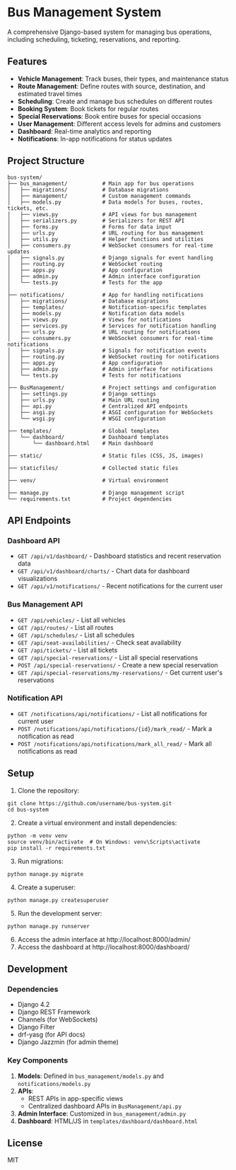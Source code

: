 # Bus Management System

A comprehensive Django-based system for managing bus operations, including scheduling, ticketing, reservations, and reporting.

## Features

- **Vehicle Management**: Track buses, their types, and maintenance status
- **Route Management**: Define routes with source, destination, and estimated travel times
- **Scheduling**: Create and manage bus schedules on different routes
- **Booking System**: Book tickets for regular routes
- **Special Reservations**: Book entire buses for special occasions
- **User Management**: Different access levels for admins and customers
- **Dashboard**: Real-time analytics and reporting
- **Notifications**: In-app notifications for status updates

## Project Structure

```
bus-system/
├── bus_management/           # Main app for bus operations
│   ├── migrations/           # Database migrations
│   ├── management/           # Custom management commands
│   ├── models.py             # Data models for buses, routes, tickets, etc.
│   ├── views.py              # API views for bus management
│   ├── serializers.py        # Serializers for REST API
│   ├── forms.py              # Forms for data input
│   ├── urls.py               # URL routing for bus management
│   ├── utils.py              # Helper functions and utilities
│   ├── consumers.py          # WebSocket consumers for real-time updates
│   ├── signals.py            # Django signals for event handling
│   ├── routing.py            # WebSocket routing
│   ├── apps.py               # App configuration
│   ├── admin.py              # Admin interface configuration
│   └── tests.py              # Tests for the app
│
├── notifications/            # App for handling notifications
│   ├── migrations/           # Database migrations
│   ├── templates/            # Notification-specific templates
│   ├── models.py             # Notification data models
│   ├── views.py              # Views for notifications
│   ├── services.py           # Services for notification handling
│   ├── urls.py               # URL routing for notifications
│   ├── consumers.py          # WebSocket consumers for real-time notifications
│   ├── signals.py            # Signals for notification events
│   ├── routing.py            # WebSocket routing for notifications
│   ├── apps.py               # App configuration
│   ├── admin.py              # Admin interface for notifications
│   └── tests.py              # Tests for notifications
│
├── BusManagement/            # Project settings and configuration
│   ├── settings.py           # Django settings
│   ├── urls.py               # Main URL routing
│   ├── api.py                # Centralized API endpoints
│   ├── asgi.py               # ASGI configuration for WebSockets
│   └── wsgi.py               # WSGI configuration
│
├── templates/                # Global templates
│   └── dashboard/            # Dashboard templates
│       └── dashboard.html    # Main dashboard
│
├── static/                   # Static files (CSS, JS, images)
│
├── staticfiles/              # Collected static files
│
├── venv/                     # Virtual environment
│
├── manage.py                 # Django management script
└── requirements.txt          # Project dependencies
```

## API Endpoints

### Dashboard API

- `GET /api/v1/dashboard/` - Dashboard statistics and recent reservation data
- `GET /api/v1/dashboard/charts/` - Chart data for dashboard visualizations
- `GET /api/v1/notifications/` - Recent notifications for the current user

### Bus Management API

- `GET /api/vehicles/` - List all vehicles
- `GET /api/routes/` - List all routes
- `GET /api/schedules/` - List all schedules
- `GET /api/seat-availabilities/` - Check seat availability
- `GET /api/tickets/` - List all tickets
- `GET /api/special-reservations/` - List all special reservations
- `POST /api/special-reservations/` - Create a new special reservation
- `GET /api/special-reservations/my-reservations/` - Get current user's reservations

### Notification API

- `GET /notifications/api/notifications/` - List all notifications for current user
- `POST /notifications/api/notifications/{id}/mark_read/` - Mark a notification as read
- `POST /notifications/api/notifications/mark_all_read/` - Mark all notifications as read

## Setup

1. Clone the repository:
```
git clone https://github.com/username/bus-system.git
cd bus-system
```

2. Create a virtual environment and install dependencies:
```
python -m venv venv
source venv/bin/activate  # On Windows: venv\Scripts\activate
pip install -r requirements.txt
```

3. Run migrations:
```
python manage.py migrate
```

4. Create a superuser:
```
python manage.py createsuperuser
```

5. Run the development server:
```
python manage.py runserver
```

6. Access the admin interface at http://localhost:8000/admin/
7. Access the dashboard at http://localhost:8000/dashboard/

## Development

### Dependencies

- Django 4.2
- Django REST Framework
- Channels (for WebSockets)
- Django Filter
- drf-yasg (for API docs)
- Django Jazzmin (for admin theme)

### Key Components

1. **Models**: Defined in `bus_management/models.py` and `notifications/models.py`
2. **APIs**: 
   - REST APIs in app-specific views
   - Centralized dashboard APIs in `BusManagement/api.py`
3. **Admin Interface**: Customized in `bus_management/admin.py`
4. **Dashboard**: HTML/JS in `templates/dashboard/dashboard.html`

## License

MIT
